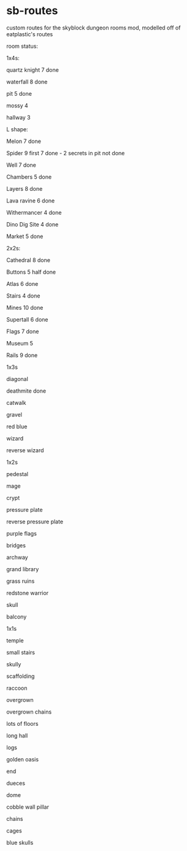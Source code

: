 # sb-routes
custom routes for the skyblock dungeon rooms mod, modelled off of eatplastic's routes

room status:


1x4s:


quartz knight 7 done

waterfall 8 done

pit 5 done

mossy 4

hallway 3


L shape:

Melon 7 done

Spider 9 first 7 done - 2 secrets in pit not done

Well 7 done

Chambers 5 done

Layers 8 done

Lava ravine 6 done

Withermancer 4 done

Dino Dig Site 4 done

Market 5 done


2x2s:


Cathedral 8 done

Buttons 5 half done

Atlas 6 done

Stairs 4 done

Mines 10 done

Supertall 6 done

Flags 7 done

Museum 5 

Rails 9 done




1x3s

diagonal

deathmite done

catwalk

gravel

red blue

wizard

reverse wizard


1x2s

pedestal

mage

crypt

pressure plate

reverse pressure plate

purple flags

bridges

archway

grand library

grass ruins

redstone warrior

skull

balcony

1x1s

temple

small stairs

skully

scaffolding

raccoon

overgrown

overgrown chains

lots of floors

long hall

logs

golden oasis

end

dueces

dome

cobble wall pillar

chains

cages

blue skulls





